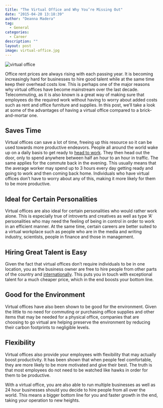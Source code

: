 ```yaml
---
title: "The Virtual Office and Why You’re Missing Out"
date: "2015-04-20 13:18:39"
author: "Deanna Madera"
tag:
  - General
categories:
  - Career
description: ""
layout: post
image: virtual-office.jpg
---
```


![virtual office](http://mt2.wpengine.com/wp-content/uploads/2015/03/virtual-office.jpg)

Office rent prices are always rising with each passing year. It is becoming increasingly hard for businesses to hire good talent while at the same time keep their overhead costs low. This is perhaps one of the major reasons why virtual offices have become mainstream over the last decade. Telecommuting, as it is also known is a great way of making sure that employees do the required work without having to worry about added costs such as rent and office furniture and supplies. In this post, we’ll take a look at some of the advantages of having a virtual office compared to a brick-and-mortar one.

## Saves Time

Virtual offices can save a lot of time, freeing up this resource so it can be used towards more productive endeavors. People all around the world wake up on a daily basis to get ready to [head to work](https://blog.personalcapital.com/financial-planning-2/surprising-costs-commute/). They then head out the door, only to spend anywhere between half an hour to an hour in traffic. The same applies for the commute back in the evening. This usually means that the average worker may spend up to 3 hours every day getting ready and going to work and then coming back home. Individuals who have virtual offices don’t have to worry about any of this, making it more likely for them to be more productive.

## Ideal for Certain Personalities

Virtual offices are also ideal for certain personalities who would rather work alone. This is especially true of introverts and creatives as well as type ‘A’ personalities who may need the feeling of being in control in order to work in an efficient manner. At the same time, certain careers are better suited to a virtual workplace such as people who are in the media and writing industry, scientists, people in finance and those in management.

## Hiring Great Talent is Easy

Given the fact that virtual offices don’t require individuals to be in one location, you as the business owner are free to hire people from other parts of the country and [internationally](http://hiring.monster.com/hr/hr-best-practices/monster-training/security-center/hiring-non-us-workers.aspx). This puts you in touch with exceptional talent for a much cheaper price, which in the end boosts your bottom line.

## Good for the Environment

Virtual offices have also been shown to be good for the environment. Given the little to no need for commuting or purchasing office supplies and other items that may be needed for a physical office, companies that are choosing to go virtual are helping preserve the environment by reducing their carbon footprints to negligible levels.

## Flexibility

Virtual offices also provide your employees with flexibility that may actually boost productivity. It has been shown that when people feel comfortable, they are more likely to be more motivated and give their best. The truth is that most employees do not need to be watched like hawks in order for them to be productive.

With a virtual office, you are also able to run multiple businesses as well as 24 hour businesses should you decide to hire people from all over the world. This means a bigger bottom line for you and faster growth in the end, taking your operation to new heights.
